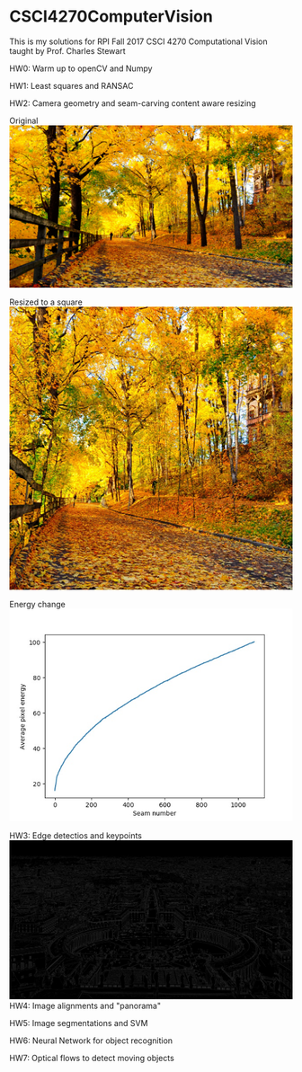 # CSCI4270ComputerVision
This is my solutions for RPI Fall 2017 CSCI 4270 Computational Vision taught by Prof. Charles Stewart

HW0: Warm up to openCV and Numpy

HW1: Least squares and RANSAC

HW2: Camera geometry and seam-carving content aware resizing

Original
![alt text](https://github.com/TheSithPadawan/CSCI4270ComputerVision/blob/master/autumn.jpg)

Resized to a square
![alt text](https://github.com/TheSithPadawan/CSCI4270ComputerVision/blob/master/autumn_square.jpg)

Energy change
![alt text](https://github.com/TheSithPadawan/CSCI4270ComputerVision/blob/master/autumn_energy.jpg)

HW3: Edge detectios and keypoints
![alt text](https://github.com/TheSithPadawan/CSCI4270ComputerVision/blob/master/StPetersEdgeDetection.png)
HW4: Image alignments and "panorama"

HW5: Image segmentations and SVM

HW6: Neural Network for object recognition

HW7: Optical flows to detect moving objects
